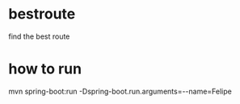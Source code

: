 # bestroute
find the best route

# how to run
mvn spring-boot:run -Dspring-boot.run.arguments=--name=Felipe
